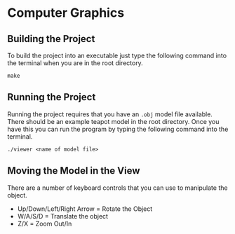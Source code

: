 # Computer Graphics

## Building the Project

To build the project into an executable just type the following command into the terminal when you are in the root directory.

    make
    
## Running the Project

Running the project requires that you have an `.obj` model file available. There should be an example teapot model in the root directory. Once you have this you can run the program by typing the following command into the terminal.

    ./viewer <name of model file>

## Moving the Model in the View

There are a number of keyboard controls that you can use to manipulate the object.

* Up/Down/Left/Right Arrow = Rotate the Object
* W/A/S/D = Translate the object
* Z/X = Zoom Out/In